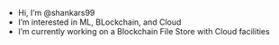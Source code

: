 - Hi, I’m @shankars99
- I’m interested in ML, BLockchain, and Cloud
- I’m currently working on a Blockchain File Store with Cloud facilities

<!---
shankars99/shankars99 is a ✨ special ✨ repository because its `README.md` (this file) appears on your GitHub profile.
You can click the Preview link to take a look at your changes.
--->

